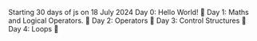 Starting 30 days of js on 18 July 2024
Day 0: Hello World! 🎯
Day 1: Maths and Logical Operators. 🎯
Day 2: Operators 🎯
Day 3: Control Structures 🎯
Day 4: Loops 🎯
